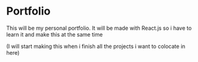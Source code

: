 # Portfolio
This will be my personal portfolio. It will be made with React.js so i have to learn it and make this at the same time

(I will start making this when i finish all the projects i want to colocate in here)
